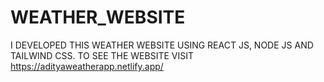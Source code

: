 # WEATHER_WEBSITE
I DEVELOPED THIS WEATHER WEBSITE USING REACT JS, NODE JS AND TAILWIND CSS. TO SEE THE WEBSITE VISIT https://adityaweatherapp.netlify.app/
